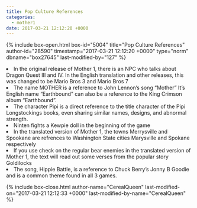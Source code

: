 ```yaml
---
title: Pop Culture References
categories:
  - mother1
date: 2017-03-21 12:12:20 +0000
---
```

{% include box-open.html box-id="5004" title="Pop Culture References" author-id="28590" timestamp="2017-03-21 12:12:20 +0000" type="norm" dbname="box27645" last-modified-by="127" %}
<li>In the original release of Mother 1, there is an NPC who talks about Dragon Quest III and IV. In the English translation and other releases, this was changed to be Mario Bros 3 and Mario Bros 7</li>

<li>The name MOTHER is a reference to John Lennon’s song “Mother” It’s English name “Earthbound” can also be a reference to the King Crimson album “Earthbound”.</li>


<li>The character Pipi is a direct reference to the title character of the Pipi Longstockings books, even sharing similar names, designs, and abnormal strength.</li>


<li>Ninten fights a Kewpie doll in the beginning of the game</li>


<li>In the translated version of Mother 1, the towns Merrysville and Spookane are refrences to Washington State cities Marysville and Spokane respectively</li>

<li>If you use check on the regular bear enemies in the translated version of Mother 1, the text will read out some verses from the popular story Goldilocks</li>

<li>The song, Hippie Battle, is a reference to Chuck Berry’s Jonny B Goodie and is a common theme found in all 3 games. </li>

{% include box-close.html author-name="CerealQueen" last-modified-on="2017-03-21 12:12:33 +0000" last-modified-by-name="CerealQueen" %}
